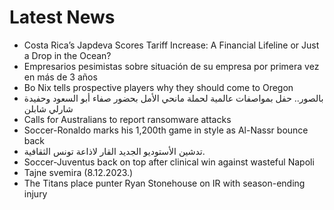 # Latest News
-  Costa Rica’s Japdeva Scores Tariff Increase: A Financial Lifeline or Just a Drop in the Ocean?
-  Empresarios pesimistas sobre situación de su empresa por primera vez en más de 3 años
-  Bo Nix tells prospective players why they should come to Oregon
-  بالصور.. حفل بمواصفات عالمية لحملة مانحي الأمل بحضور صفاء أبو السعود وحفيدة شارلي شابلن
-  Calls for Australians to report ransomware attacks
-  Soccer-Ronaldo marks his 1,200th game in style as Al-Nassr bounce back
-  تدشين الأستوديو الجديد القار لاذاعة تونس الثقافية.
-  Soccer-Juventus back on top after clinical win against wasteful Napoli
-  Tajne svemira (8.12.2023.)
-  The Titans place punter Ryan Stonehouse on IR with season-ending injury
